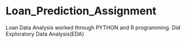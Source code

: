 # Loan_Prediction_Assignment
Loan Data Analysis worked through PYTHON and R programming.
Did Exploratory Data Analysis(EDA)
